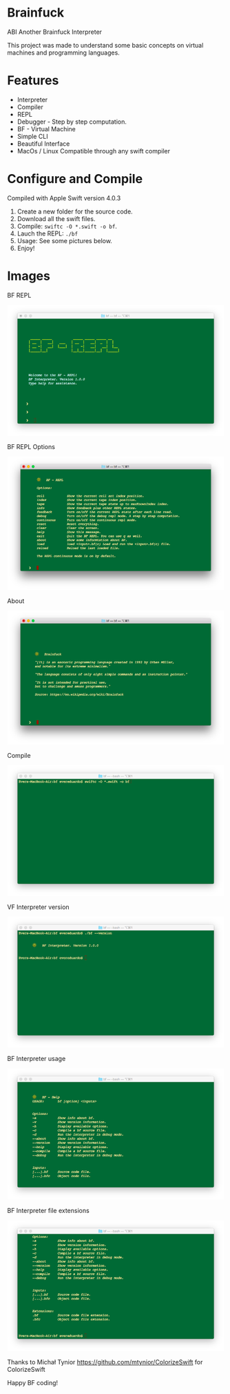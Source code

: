 # Brainfuck





ABI
Another Brainfuck Interpreter



This project was made to understand some basic concepts on virtual machines and programming languages.



# Features

* Interpreter
* Compiler
* REPL
* Debugger - Step by step computation.
* BF - Virtual Machine
* Simple CLI
* Beautiful Interface
* MacOs / Linux Compatible through any swift compiler



# Configure and Compile

Compiled with Apple Swift version 4.0.3

1. Create a new folder for the source code.
2. Download all the swift files.
3. Compile: `swiftc -O *.swift -o bf`.
4. Lauch the REPL: `./bf`
5. Usage: See some pictures below.
6. Enjoy!



# Images


BF REPL

![bf-repl](https://github.com/evereduardov/swift-bf/blob/master/bf_1.png)


BF REPL Options

![bf-repl-opt](https://github.com/evereduardov/swift-bf/blob/master/bf_2.png)


About

![bf-about](https://github.com/evereduardov/swift-bf/blob/master/bf_3.png)


Compile

![bf-compile](https://github.com/evereduardov/swift-bf/blob/master/bf_4.png)


VF Interpreter version

![bf-version](https://github.com/evereduardov/swift-bf/blob/master/bf_5.png)


BF Interpreter usage

![bf-usage](https://github.com/evereduardov/swift-bf/blob/master/bf_6.png)


BF Interpreter file extensions

![bf-filext](https://github.com/evereduardov/swift-bf/blob/master/bf_7.png)





Thanks to Michał Tynior https://github.com/mtynior/ColorizeSwift for ColorizeSwift




Happy BF coding!









